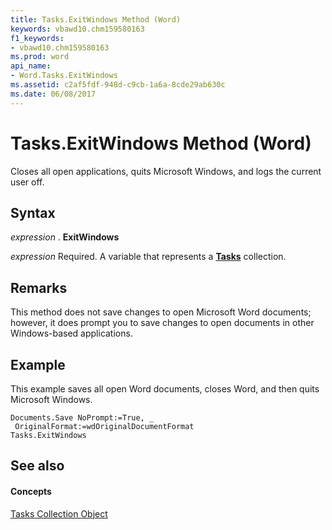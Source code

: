 ```yaml
---
title: Tasks.ExitWindows Method (Word)
keywords: vbawd10.chm159580163
f1_keywords:
- vbawd10.chm159580163
ms.prod: word
api_name:
- Word.Tasks.ExitWindows
ms.assetid: c2af5fdf-948d-c9cb-1a6a-8cde29ab630c
ms.date: 06/08/2017
---
```



# Tasks.ExitWindows Method (Word)

Closes all open applications, quits Microsoft Windows, and logs the current user off.


## Syntax

 _expression_ . **ExitWindows**

 _expression_ Required. A variable that represents a **[Tasks](Word.tasks.md)** collection.


## Remarks

This method does not save changes to open Microsoft Word documents; however, it does prompt you to save changes to open documents in other Windows-based applications.


## Example

This example saves all open Word documents, closes Word, and then quits Microsoft Windows.


```
Documents.Save NoPrompt:=True, _ 
 OriginalFormat:=wdOriginalDocumentFormat 
Tasks.ExitWindows
```


## See also


#### Concepts


[Tasks Collection Object](Word.tasks.md)

